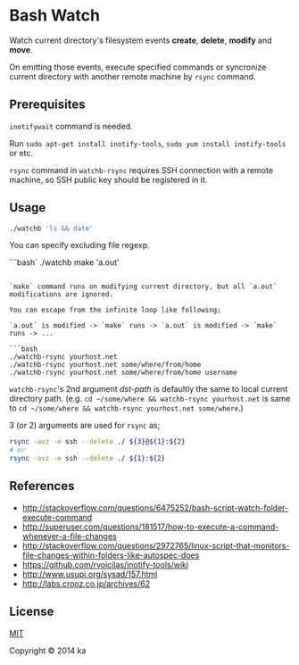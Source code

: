 # Bash Watch

Watch current directory's filesystem events **create**, **delete**, **modify**
and **move**.

On emitting those events, execute specified commands or syncronize current
directory with another remote machine by `rsync` command.

## Prerequisites

`inotifywait` command is needed.

Run
`sudo apt-get install inotify-tools`,
`sudo yum install inotify-tools`
or etc.

`rsync` command in `watchb-rsync` requires SSH connection with a remote machine,
so SSH public key should be registered in it.

## Usage

```bash
./watchb 'ls && date'
```

You can specify excluding file regexp.

```bash`
./watchb make 'a\.out'
```

`make` command runs on modifying current directory, but all `a.out`
modifications are ignored.

You can escape from the infinite loop like following;

`a.out` is modified -> `make` runs -> `a.out` is modified -> `make` runs -> ...

```bash
./watchb-rsync yourhost.net
./watchb-rsync yourhost.net some/where/from/home
./watchb-rsync yourhost.net some/where/from/home username
```

`watchb-rsync`'s 2nd argument *dst-path* is defaultly the same to local current directory path. (e.g. `cd ~/some/where && watchb-rsync yourhost.net` is same to `cd ~/some/where && watchb-rsync yourhost.net some/where`.)

3 (or 2) arguments are used for `rsync` as;

```bash
rsync -avz -e ssh --delete ./ ${3}@${1}:${2}
# or
rsync -avz -e ssh --delete ./ ${1}:${2}
```

## References

* http://stackoverflow.com/questions/6475252/bash-script-watch-folder-execute-command
* http://superuser.com/questions/181517/how-to-execute-a-command-whenever-a-file-changes
* http://stackoverflow.com/questions/2972765/linux-script-that-monitors-file-changes-within-folders-like-autospec-does
* https://github.com/rvoicilas/inotify-tools/wiki
* http://www.usupi.org/sysad/157.html
* http://labs.crooz.co.jp/archives/62

## License

[MIT](http://opensource.org/licenses/MIT)

Copyright © 2014 ka
